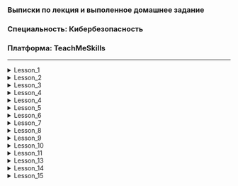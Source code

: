 ### Выписки по лекция и выполенное домашнее задание
### Специальность: Кибербезопасность 
### Платформа: TeachMeSkills

--------------------------------------------------------------------------------------------------------
<details>
  <summary>Lesson_1</summary>
  <pre id="Lesson1/README.md"></pre>
</details>

<details>
  <summary>Lesson_2</summary>
  Markdown — это легкий язык разметки, который позволяет форматировать текст с помощью простых символов.
</details>
<details>
  <summary>Lesson_3</summary>
  Markdown — это легкий язык разметки, который позволяет форматировать текст с помощью простых символов.
</details>
<details>
  <summary>Lesson_4</summary>
  Markdown — это легкий язык разметки, который позволяет форматировать текст с помощью простых символов.
</details>
<details>
  <summary>Lesson_4</summary>
  Markdown — это легкий язык разметки, который позволяет форматировать текст с помощью простых символов.
</details>
<details>
  <summary>Lesson_5</summary>
  Markdown — это легкий язык разметки, который позволяет форматировать текст с помощью простых символов.
</details>
<details>
  <summary>Lesson_6</summary>
  Markdown — это легкий язык разметки, который позволяет форматировать текст с помощью простых символов.
</details>
<details>
  <summary>Lesson_7</summary>
  Markdown — это легкий язык разметки, который позволяет форматировать текст с помощью простых символов.
</details>
<details>
  <summary>Lesson_8</summary>
  Markdown — это легкий язык разметки, который позволяет форматировать текст с помощью простых символов.
</details>
<details>
  <summary>Lesson_9</summary>
  Markdown — это легкий язык разметки, который позволяет форматировать текст с помощью простых символов.
</details>
<details>
  <summary>Lesson_10</summary>
  Markdown — это легкий язык разметки, который позволяет форматировать текст с помощью простых символов.
</details>
<details>
  <summary>Lesson_11</summary>
  Markdown — это легкий язык разметки, который позволяет форматировать текст с помощью простых символов.
</details>
<details>
  <summary>Lesson_13</summary>
  Markdown — это легкий язык разметки, который позволяет форматировать текст с помощью простых символов.
</details>
<details>
  <summary>Lesson_14</summary>
  Markdown — это легкий язык разметки, который позволяет форматировать текст с помощью простых символов.
</details>
<details>
  <summary>Lesson_15</summary>
  Markdown — это легкий язык разметки, который позволяет форматировать текст с помощью простых символов.
</details>
